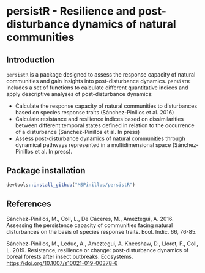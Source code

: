 # persistR - Resilience and post-disturbance dynamics of natural communities

## Introduction

`persistR` is a package designed to assess the response capacity of natural communities and gain insights into post-disturbance dynamics. `persistR` includes a set of functions to calculate different quantitative indices and apply descriptive analyses of post-disturbance dynamics:

* Calculate the response capacity of natural communities to disturbances based on species response traits (Sánchez-Pinillos et al. 2016)
* Calculate resistance and resilience indices based on dissimilarities between different temporal states defined in relation to the occurrence of a disturbance (Sánchez-Pinillos et al. In press)
* Assess post-disturbance dynamics of natural communities through dynamical pathways represented in a multidimensional space (Sánchez-Pinillos et al. In press).

## Package installation

```R
devtools::install_github("MSPinillos/persistR")
```

## References

Sánchez-Pinillos, M., Coll, L., De Cáceres, M., Ameztegui, A. 2016. Assessing the persistence capacity of communities facing natural disturbances on the basis of species response traits. Ecol. Indic. 66, 76-85.

Sánchez-Pinillos, M., Leduc, A., Ameztegui, A. Kneeshaw, D., Lloret, F., Coll, L. 2019. Resistance, resilience or change: post-disturbance dynamics of boreal forests after insect outbreaks. Ecosystems. https://doi.org/10.1007/s10021-019-00378-6

